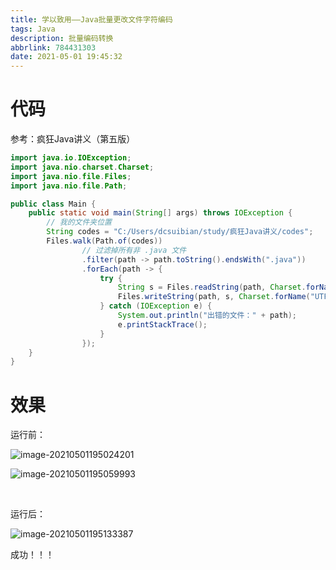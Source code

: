 ```yaml
---
title: 学以致用——Java批量更改文件字符编码
tags: Java
description: 批量编码转换
abbrlink: 784431303
date: 2021-05-01 19:45:32
---
```


# 代码

参考：疯狂Java讲义（第五版）

```java
import java.io.IOException;
import java.nio.charset.Charset;
import java.nio.file.Files;
import java.nio.file.Path;

public class Main {
    public static void main(String[] args) throws IOException {
        // 我的文件夹位置
        String codes = "C:/Users/dcsuibian/study/疯狂Java讲义/codes";
        Files.walk(Path.of(codes))
                // 过滤掉所有非 .java 文件
                .filter(path -> path.toString().endsWith(".java"))
                .forEach(path -> {
                    try {
                        String s = Files.readString(path, Charset.forName("GBK"));
                        Files.writeString(path, s, Charset.forName("UTF-8"));
                    } catch (IOException e) {
                        System.out.println("出错的文件：" + path);
                        e.printStackTrace();
                    }
                });
    }
}
```

# 效果

运行前：

![image-20210501195024201](https://wexcdn.com/img/20210501195301.png)

![image-20210501195059993](https://wexcdn.com/img/20210501195304.png)

<br/>



运行后：

![image-20210501195133387](https://wexcdn.com/img/20210501195306.png)

成功！！！